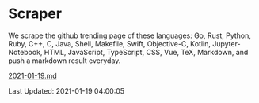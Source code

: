 # Scraper

We scrape the github trending page of these languages: Go, Rust, Python, Ruby, C++, C, Java, Shell, Makefile, Swift, Objective-C, Kotlin, Jupyter-Notebook, HTML, JavaScript, TypeScript, CSS, Vue, TeX, Markdown, and push a markdown result everyday.

[2021-01-19.md](https://github.com/yangwenmai/github-trending-backup/blob/master/2021-01-19.md)

Last Updated: 2021-01-19 04:00:05